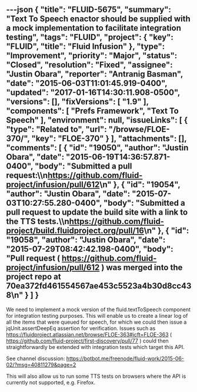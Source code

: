 ---json
{
  "title": "FLUID-5675",
  "summary": "Text To Speech enactor should be supplied with a mock implementation to facilitate integration testing",
  "tags": "FLUID",
  "project": {
    "key": "FLUID",
    "title": "Fluid Infusion"
  },
  "type": "Improvement",
  "priority": "Major",
  "status": "Closed",
  "resolution": "Fixed",
  "assignee": "Justin Obara",
  "reporter": "Antranig Basman",
  "date": "2015-06-03T11:01:45.919-0400",
  "updated": "2017-01-16T14:30:11.908-0500",
  "versions": [],
  "fixVersions": [
    "1.9"
  ],
  "components": [
    "Prefs Framework",
    "Text To Speech"
  ],
  "environment": null,
  "issueLinks": [
    {
      "type": "Related to",
      "url": "/browse/FLOE-370/",
      "key": "FLOE-370"
    }
  ],
  "attachments": [],
  "comments": [
    {
      "id": "19050",
      "author": "Justin Obara",
      "date": "2015-06-19T14:36:57.871-0400",
      "body": "Submitted a pull request:\\\n<https://github.com/fluid-project/infusion/pull/612>\n"
    },
    {
      "id": "19054",
      "author": "Justin Obara",
      "date": "2015-07-03T10:27:55.280-0400",
      "body": "Submitted a pull request to update the build site with a link to the TTS tests.\\\n<https://github.com/fluid-project/build.fluidproject.org/pull/16>\n"
    },
    {
      "id": "19058",
      "author": "Justin Obara",
      "date": "2015-07-29T08:42:42.198-0400",
      "body": "Pull request ( <https://github.com/fluid-project/infusion/pull/612> ) was merged into the project repo at 70ea372fd461554567ae453c5523a4b30d8cc438\n"
    }
  ]
}
---
We need to implement a mock version of the fluid.textToSpeech component for integration testing purposes. This will enable us to create a linear log of all the items that were queued for speech, for which we could then issue a jqUnit.assertDeepEq assertion for verification. Issues such as <https://fluidproject.atlassian.net/browse/FLOE-363#icft=FLOE-363> ( <https://github.com/fluid-project/first-discovery/pull/77> ) could then straightforwardly be extended with integration tests which target this API.

See channel discussion: <https://botbot.me/freenode/fluid-work/2015-06-02/?msg=40811279&page=2>

This will also allow us to run some TTS tests on browsers where the API is currently not supported, e.g. Firefox.&#x20;

        